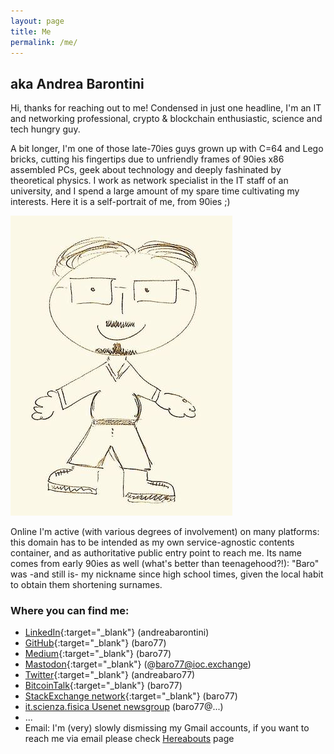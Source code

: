 ```yaml
---
layout: page
title: Me
permalink: /me/
---
```


## aka Andrea Barontini

Hi, thanks for reaching out to me! Condensed in just one headline, I'm an IT and networking professional, crypto & blockchain enthusiastic, science and tech hungry guy. 

A bit longer, I'm one of those late-70ies guys grown up with C=64 and Lego bricks, cutting his fingertips due to unfriendly frames of 90ies x86 assembled PCs, geek about technology and deeply fashinated by theoretical physics. I work as network specialist in the IT staff of an university, and I spend a large amount of my spare time cultivating my interests. Here it is a self-portrait of me, from 90ies ;) 

![Baro in the 90ies](/images/me.jpg)

Online I'm active (with various degrees of involvement) on many platforms: this domain has to be intended as my own service-agnostic contents container, and as authoritative public entry point to reach me. Its name comes from early 90ies as well (what's better than teenagehood?!): "Baro" was -and still is- my nickname since high school times, given the local habit to obtain them shortening surnames.

### Where you can find me: 
 
- [LinkedIn](https://www.linkedin.com/in/andreabarontini){:target="_blank"} (andreabarontini)
- [GitHub](https://github.com/baro77){:target="_blank"} (baro77)
- [Medium](https://baro77.medium.com){:target="_blank"} (baro77)
- [Mastodon](https://ioc.exchange/@baro77){:target="_blank"} (@baro77@ioc.exchange)
- [Twitter](https://twitter.com/andreabaro77){:target="_blank"} (andreabaro77)
- [BitcoinTalk](https://bitcointalk.org/index.php?action=profile;u=2686223){:target="_blank"} (baro77)
- [StackExchange network](https://stackexchange.com/users/20675050/baro77?tab=accounts){:target="_blank"} (baro77)
- [it.scienza.fisica Usenet newsgroup](nntp://it.scienza.fisica) (baro77@...)
- ...
- Email: I'm (very) slowly dismissing my Gmail accounts, if you want to reach me via email please check [Hereabouts](https://www.bybaro.it/hereabouts) page
